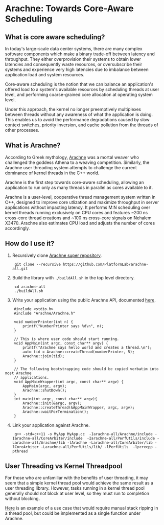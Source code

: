 # Arachne: Towards Core-Aware Scheduling

## What is core aware scheduling?

In today's large-scale data center systems, there are many complex software
components which make a binary trade-off between latency and throughput. They
either overprovision their systems to obtain lower latencies and consequently
waste resources, or oversubscribe their systems and experience very high
latencies due to imbalance between application load and system resources. 

Core-aware scheduling is the notion that we can balance an application's
offered load to a system's available resources by scheduling threads at user
level, and performing coarse-grained core allocation at operating system level.

Under this approach, the kernel no longer preemptively multiplexes between
threads without any awareness of what the application is doing. This enables us
to avoid the performance degradations caused by slow context switches, priority
inversion, and cache pollution from the threads of other processes.

## What is Arachne?

According to Greek mythology, [Arachne](https://en.wikipedia.org/wiki/Arachne)
was a mortal weaver who challenged the goddess Athena to a weaving competition.
Similarly, the Arachne user threading system attempts to challenge the current
dominance of kernel threads in the C++ world.

Arachne is the first step towards core-aware scheduling, allowing an
application to run only as many threads in parallel as cores available to it.

Arachne is a user-level, cooperative thread management system written in C++,
designed to improve core utlization and maximize throughput in server
applications without impacting latency. It performs M:N scheduling over kernel
threads running exclusively on CPU cores and features ~200 ns cross-core thread
creations and ~100 ns cross-core signals on Nehalem X3470. Arachne also
estimates CPU load and adjusts the number of cores accordingly.

## How do I use it?
1. Recursively clone [Arachne super repository](https://github.com/PlatformLab/arachne-all).

        git clone --recursive https://github.com/PlatformLab/arachne-all.git

2. Build the library with `./buildAll.sh` in the top level directory.

        cd arachne-all
        ./buildAll.sh

3. Write your application using the public Arachne API, documented [here](https://platformlab.github.io/Arachne/group__api.html).

```
    #include <stdio.h>
    #include "Arachne/Arachne.h"

    void numberPrinter(int n) {
        printf("NumberPrinter says %d\n", n);
    }

    // This is where user code should start running.
    void AppMain(int argc, const char** argv) {
        printf("Arachne says hello world and creates a thread.\n");
        auto tid = Arachne::createThread(numberPrinter, 5);
        Arachne::join(tid);
    }

    // The following bootstrapping code should be copied verbatim into most Arachne
    // applications.
    void AppMainWrapper(int argc, const char** argv) {
        AppMain(argc, argv);
        Arachne::shutDown();
    }
    int main(int argc, const char** argv){
        Arachne::init(&argc, argv);
        Arachne::createThread(&AppMainWrapper, argc, argv);
        Arachne::waitForTermination();
    }
```

4. Link your application against Arachne.

        g++ -std=c++11 -o MyApp MyApp.cc  -Iarachne-all/Arachne/include -Iarachne-all/CoreArbiter/include  -Iarachne-all/PerfUtils/include -Larachne-all/Arachne/lib -lArachne -Larachne-all/CoreArbiter/lib -lCoreArbiter -Larachne-all/PerfUtils/lib/ -lPerfUtils  -lpcrecpp -pthread

## User Threading vs Kernel Threadpool

For those who are unfamiliar with the benefits of user threading, it may seem
that a simple kernel thread pool would achieve the same result as a user
threading library. However, tasks running in a kernel thread pool generally
should not block at user level, so they must run to completion without blocking.

[Here](http://stackoverflow.com/questions/41276552/wait-in-forkjoin-pool-java/41277690#41277690)
is an example of a use case that would require manual stack ripping in a thread
pool, but could be implemented as a single function under Arachne.
